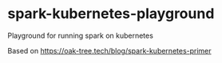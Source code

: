# spark-kubernetes-playground
Playground for running spark on kubernetes

Based on 
https://oak-tree.tech/blog/spark-kubernetes-primer
